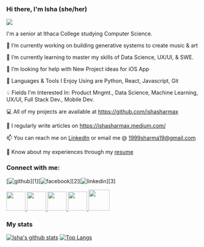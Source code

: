 ### Hi there, I'm Isha (she/her)

![](https://komarev.com/ghpvc/?username=ishasharmax&color=red)

I'm a senior at Ithaca College studying Computer Science. 

🔭 I’m currently working on building generative systems to create music & art

🌱 I’m currently learning to master my skills of Data Science, UX/UI, & SWE.

🤝 I’m looking for help with New Project ideas for iOS App
 
🙋 Languages & Tools I Enjoy Using are Python, React, Javascript, Git
 
💡 Fields I'm Interested In: Product Mngmt., Data Science, Machine Learning, UX/UI, Full Stack Dev., Mobile Dev.

💻 All of my projects are available at https://github.com/ishasharmax

📝 I regularly write articles on https://ishasharmax.medium.com/

📫 You can reach me on [LinkedIn](https://www.linkedin.com/in/ishasharmax/) or email me @ 1999sharma19@gmail.com

📄 Know about my experiences through my [resume](https://drive.google.com/file/d/1rk0T6nHqHDE2FqbGsJZ7dtyeB7lbSd8w/view?usp=sharing)

### Connect with me:

[![github](https://www.linkedin.com/in/ishasharmax/)][1][![facebook](https://cloud.githubusercontent.com/assets/17016297/18839836/0a06deb4-83d2-11e6-8078-1d0974af0f63.png)][2][![linkedin](https://cloud.githubusercontent.com/assets/17016297/18839848/0fc7e74e-83d2-11e6-8c6a-277fc9d6e067.png)][3]

<a href="https://www.linkedin.com/in/ishasharmax/">
  <img src="https://www.flaticon.com/svg/static/icons/svg/174/174857.svg" width="50" height="50"/>
</a>

<a href="https://dribbble.com/ishasharmax">
  <img src="https://www.flaticon.com/svg/static/icons/svg/174/174844.svg" width="50" height="50"/>
</a>

<a href="https://stackoverflow.com/users/12647721/coder101">
  <img src="https://www.flaticon.com/svg/static/icons/svg/2111/2111628.svg" width="50" height="50"/>
</a>

<a href="https://twitter.com/ishasharmax">
  <img src="https://www.flaticon.com/svg/static/icons/svg/174/174876.svg" width="50" height="50"/>
</a>

<a href="https://www.hackerrank.com/ishasharmax?hr_r=1">
  <img src="https://repository-images.githubusercontent.com/231893793/cec60480-04a9-11eb-80c4-df7359d94047" width="55" height="55"/>
</a>

### My stats

[![Isha's github stats](https://github-readme-stats.vercel.app/api?username=ishasharmax&show_icons=true&theme=dark)](https://github.com/ishasharmax/github-readme-stats) [![Top Langs](https://github-readme-stats.vercel.app/api/top-langs/?username=ishasharmax&layout=compact)](https://github.com/ishasharmax/github-readme-stats)
